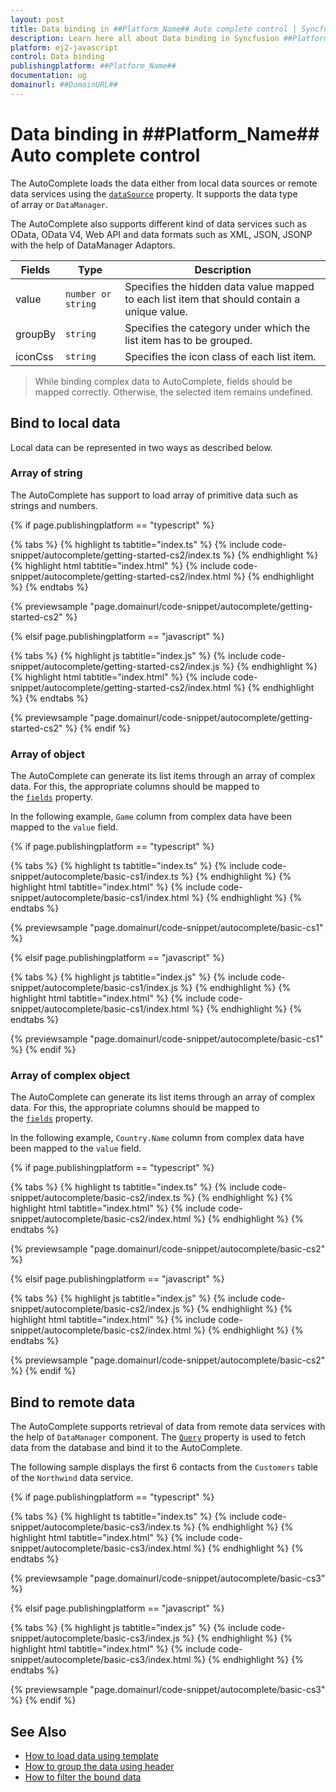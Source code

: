 ```yaml
---
layout: post
title: Data binding in ##Platform_Name## Auto complete control | Syncfusion
description: Learn here all about Data binding in Syncfusion ##Platform_Name## Auto complete control of Syncfusion Essential JS 2 and more.
platform: ej2-javascript
control: Data binding 
publishingplatform: ##Platform_Name##
documentation: ug
domainurl: ##DomainURL##
---
```


# Data binding in ##Platform_Name## Auto complete control

The AutoComplete loads the data either from local data sources or remote data services using the [`dataSource`](../api/auto-complete/#datasource) property. It supports the data type of array or `DataManager`.

The AutoComplete also supports different kind of data services such as OData, OData V4, Web API and data formats such as XML, JSON, JSONP with the help of DataManager Adaptors.

| Fields | Type | Description |
|------|------|-------------|
| value |  `number or string` | Specifies the hidden data value mapped to each list item that should contain a unique value. |
| groupBy |  `string` | Specifies the category under which the list item has to be grouped. |
| iconCss |  `string` | Specifies the icon class of each list item. |

>While binding complex data to AutoComplete, fields should be mapped correctly. Otherwise, the selected
item remains undefined.

## Bind to local data

Local data can be represented in two ways as described below.

### Array of string

The AutoComplete has support to load array of primitive data such as strings and numbers.

{% if page.publishingplatform == "typescript" %}

 {% tabs %}
{% highlight ts tabtitle="index.ts" %}
{% include code-snippet/autocomplete/getting-started-cs2/index.ts %}
{% endhighlight %}
{% highlight html tabtitle="index.html" %}
{% include code-snippet/autocomplete/getting-started-cs2/index.html %}
{% endhighlight %}
{% endtabs %}
        
{% previewsample "page.domainurl/code-snippet/autocomplete/getting-started-cs2" %}

{% elsif page.publishingplatform == "javascript" %}

{% tabs %}
{% highlight js tabtitle="index.js" %}
{% include code-snippet/autocomplete/getting-started-cs2/index.js %}
{% endhighlight %}
{% highlight html tabtitle="index.html" %}
{% include code-snippet/autocomplete/getting-started-cs2/index.html %}
{% endhighlight %}
{% endtabs %}

{% previewsample "page.domainurl/code-snippet/autocomplete/getting-started-cs2" %}
{% endif %}

### Array of object

The AutoComplete can generate its list items through an array of complex data. For this, the appropriate columns should be mapped to the [`fields`](../api/auto-complete/#fields) property.

In the following example, `Game` column from complex data have been mapped to the `value` field.

{% if page.publishingplatform == "typescript" %}

 {% tabs %}
{% highlight ts tabtitle="index.ts" %}
{% include code-snippet/autocomplete/basic-cs1/index.ts %}
{% endhighlight %}
{% highlight html tabtitle="index.html" %}
{% include code-snippet/autocomplete/basic-cs1/index.html %}
{% endhighlight %}
{% endtabs %}
        
{% previewsample "page.domainurl/code-snippet/autocomplete/basic-cs1" %}

{% elsif page.publishingplatform == "javascript" %}

{% tabs %}
{% highlight js tabtitle="index.js" %}
{% include code-snippet/autocomplete/basic-cs1/index.js %}
{% endhighlight %}
{% highlight html tabtitle="index.html" %}
{% include code-snippet/autocomplete/basic-cs1/index.html %}
{% endhighlight %}
{% endtabs %}

{% previewsample "page.domainurl/code-snippet/autocomplete/basic-cs1" %}
{% endif %}

### Array of complex object

The AutoComplete can generate its list items through an array of complex data. For this, the appropriate columns should be mapped to the [`fields`](../api/auto-complete/#fields) property.

In the following example, `Country.Name` column from complex data have been mapped to the `value` field.

{% if page.publishingplatform == "typescript" %}

 {% tabs %}
{% highlight ts tabtitle="index.ts" %}
{% include code-snippet/autocomplete/basic-cs2/index.ts %}
{% endhighlight %}
{% highlight html tabtitle="index.html" %}
{% include code-snippet/autocomplete/basic-cs2/index.html %}
{% endhighlight %}
{% endtabs %}
        
{% previewsample "page.domainurl/code-snippet/autocomplete/basic-cs2" %}

{% elsif page.publishingplatform == "javascript" %}

{% tabs %}
{% highlight js tabtitle="index.js" %}
{% include code-snippet/autocomplete/basic-cs2/index.js %}
{% endhighlight %}
{% highlight html tabtitle="index.html" %}
{% include code-snippet/autocomplete/basic-cs2/index.html %}
{% endhighlight %}
{% endtabs %}

{% previewsample "page.domainurl/code-snippet/autocomplete/basic-cs2" %}
{% endif %}

## Bind to remote data

The AutoComplete supports retrieval of data from remote data services with the help of `DataManager` component. The [`Query`](../api/auto-complete/#query) property is used to fetch data from the database and bind it to the AutoComplete.

The following sample displays the first 6 contacts from the `Customers` table of the `Northwind` data service.

{% if page.publishingplatform == "typescript" %}

 {% tabs %}
{% highlight ts tabtitle="index.ts" %}
{% include code-snippet/autocomplete/basic-cs3/index.ts %}
{% endhighlight %}
{% highlight html tabtitle="index.html" %}
{% include code-snippet/autocomplete/basic-cs3/index.html %}
{% endhighlight %}
{% endtabs %}
        
{% previewsample "page.domainurl/code-snippet/autocomplete/basic-cs3" %}

{% elsif page.publishingplatform == "javascript" %}

{% tabs %}
{% highlight js tabtitle="index.js" %}
{% include code-snippet/autocomplete/basic-cs3/index.js %}
{% endhighlight %}
{% highlight html tabtitle="index.html" %}
{% include code-snippet/autocomplete/basic-cs3/index.html %}
{% endhighlight %}
{% endtabs %}

{% previewsample "page.domainurl/code-snippet/autocomplete/basic-cs3" %}
{% endif %}

## See Also

* [How to load data using template](./templates/#item-template)
* [How to group the data using header](./grouping)
* [How to filter the bound data](./filtering)